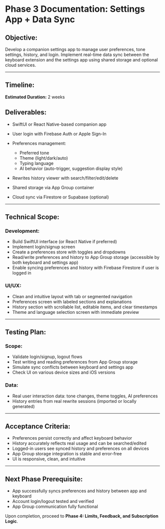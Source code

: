 # Phase 3 Documentation: Settings App + Data Sync

## Objective:

Develop a companion settings app to manage user preferences, tone settings, history, and login. Implement real-time data sync between the keyboard extension and the settings app using shared storage and optional cloud services.

---

## Timeline:

**Estimated Duration:** 2 weeks

## Deliverables:

* SwiftUI or React Native-based companion app
* User login with Firebase Auth or Apple Sign-In
* Preferences management:

  * Preferred tone
  * Theme (light/dark/auto)
  * Typing language
  * AI behavior (auto-trigger, suggestion display style)
* Rewrites history viewer with search/filter/edit/delete
* Shared storage via App Group container
* Cloud sync via Firestore or Supabase (optional)

---

## Technical Scope:

### Development:

* Build SwiftUI interface (or React Native if preferred)
* Implement login/signup screen
* Create a preferences store with toggles and dropdowns
* Read/write preferences and history to App Group storage (accessible by both keyboard and settings app)
* Enable syncing preferences and history with Firebase Firestore if user is logged in

### UI/UX:

* Clean and intuitive layout with tab or segmented navigation
* Preferences screen with labeled sections and explanations
* History section with scrollable list, editable items, and clear timestamps
* Theme and language selection screen with immediate preview

---

## Testing Plan:

### Scope:

* Validate login/signup, logout flows
* Test writing and reading preferences from App Group storage
* Simulate sync conflicts between keyboard and settings app
* Check UI on various device sizes and iOS versions

### Data:

* Real user interaction data: tone changes, theme toggles, AI preferences
* History entries from real rewrite sessions (imported or locally generated)

---

## Acceptance Criteria:

* Preferences persist correctly and affect keyboard behavior
* History accurately reflects real usage and can be searched/edited
* Logged-in users see synced history and preferences on all devices
* App Group storage integration is stable and error-free
* UI is responsive, clean, and intuitive

---

## Next Phase Prerequisite:

* App successfully syncs preferences and history between app and keyboard
* Account login/logout tested and verified
* App Group communication fully functional

Upon completion, proceed to **Phase 4: Limits, Feedback, and Subscription Logic**.
